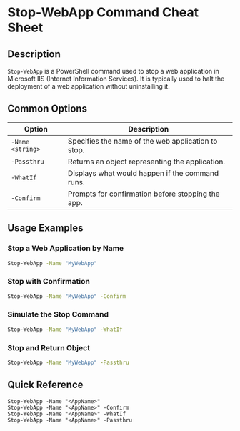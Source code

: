 # Stop-WebApp Command Cheat Sheet

## Description
`Stop-WebApp` is a PowerShell command used to stop a web application in Microsoft IIS (Internet Information Services). It is typically used to halt the deployment of a web application without uninstalling it.

## Common Options

| Option             | Description                                         |
|--------------------|-----------------------------------------------------|
| `-Name <string>`   | Specifies the name of the web application to stop.  |
| `-Passthru`        | Returns an object representing the application.     |
| `-WhatIf`          | Displays what would happen if the command runs.     |
| `-Confirm`         | Prompts for confirmation before stopping the app.   |

## Usage Examples

### Stop a Web Application by Name
```bash
Stop-WebApp -Name "MyWebApp"
```

### Stop with Confirmation
```bash
Stop-WebApp -Name "MyWebApp" -Confirm
```

### Simulate the Stop Command
```bash
Stop-WebApp -Name "MyWebApp" -WhatIf
```

### Stop and Return Object
```bash
Stop-WebApp -Name "MyWebApp" -Passthru
```

## Quick Reference
```plaintext
Stop-WebApp -Name "<AppName>"
Stop-WebApp -Name "<AppName>" -Confirm
Stop-WebApp -Name "<AppName>" -WhatIf
Stop-WebApp -Name "<AppName>" -Passthru
```
